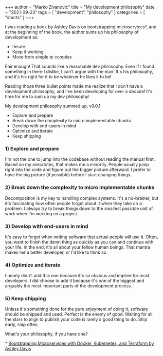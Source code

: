 +++
author = "Marko Zivanovic"
title = "My development philosophy"
date = "2021-09-23"
tags = [
    "development", "philosophy"
]
categories = [
    "shorts"
]
+++

I was reading a book by Ashley Davis on bootstrapping microservices*, and at the beginning of the book, the author sums up his philosophy of development as:

- Iterate
- Keep it working
- Move from simple to complex

Fair enough! That sounds like a reasonable dev philosophy. Even if I found something in there I dislike, I can't argue with the man. It's his philosophy, and it's his right for it to be whatever he likes it to be!

Reading those three bullet points made me realize that I don't have a development philosophy, and I've been developing for over a decade! It's time for me to sum up my dev philosophy!

My development philosophy summed up, v0.0.1:

- Explore and prepare
- Break down the complexity to micro implementable chunks
- Develop with end-users in mind
- Optimize and iterate
- Keep shipping

### 1) Explore and prepare

I'm not the one to jump into the codebase without reading the manual first. Based on my anecdotes, that makes me a minority. People usually jump right into the code and figure out the bigger picture afterward. I prefer to have the big picture (if possible) before I start changing things.

### 2) Break down the complexity to micro implementable chunks

Decomposition is my key to handling complex systems. It's a no-brainer, but it's fascinating how often people forget about it when they take on a problem. I always try to break things down to the smallest possible unit of work when I'm working on a project.

### 3) Develop with end-users in mind

It's easy to forget when writing software that actual people will use it. Often, you want to finish the damn thing as quickly as you can and continue with your life. In the end, it's all about your fellow human beings. That mantra makes me a better developer, or I'd like to think so.

### 4) Optimize and iterate

I nearly didn't add this one because it's so obvious and implied for most developers. I did choose to add it because it's one of the biggest and arguably the most important parts of the development process.

### 5) Keep shipping

Unless it's something done for the pure enjoyment of doing it, software should be shipped and used. Perfect is the enemy of good. Waiting for all the stars to align to publish your code is rarely a good thing to do. Ship early, ship often.

What's your philosophy, if you have one?

\* <a href="https://www.manning.com/books/bootstrapping-microservices-with-docker-kubernetes-and-terraform" target="_blank">Bootstrapping Microservices with Docker, Kubernetes, and Terraform by Ashley Davis</a>